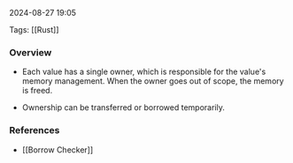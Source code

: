 
2024-08-27 19:05

Tags: [[Rust]]

### Overview
- Each value has a single owner, which is responsible for the value's memory management. When the owner goes out of scope, the memory is freed.

- Ownership can be transferred or borrowed temporarily.


### References
- [[Borrow Checker]]

